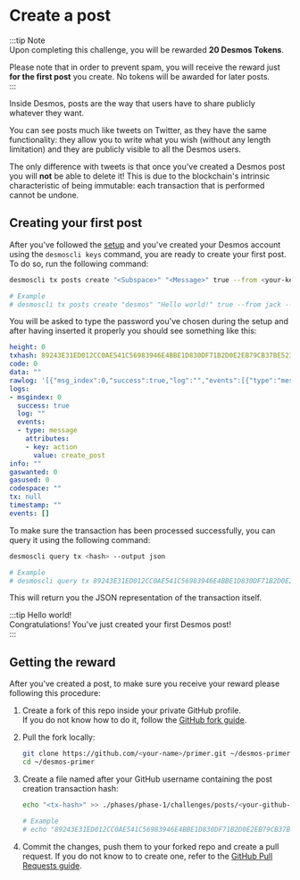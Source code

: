 # Create a post
:::tip Note  
Upon completing this challenge, you will be rewarded **20 Desmos Tokens**. 
  
Please note that in order to prevent spam, you will receive the reward just **for the first post** you create. No tokens will be awarded for later posts.  
:::

Inside Desmos, posts are the way that users have to share publicly whatever they want. 

You can see posts much like tweets on Twitter, as they have the same functionality: they allow you to write what you wish (without any length limitation) and they are publicly visible to all the Desmos users.  

The only difference with tweets is that once you've created a Desmos post you will **not** be able to delete it! This is due to the blockchain's intrinsic characteristic of being immutable: each transaction that is performed cannot be undone.      

## Creating your first post
After you've followed the [setup](../setup/README.md) and you've created your Desmos account using the `desmoscli keys` command, you are ready to create your first post. To do so, run the following command: 

```bash
desmoscli tx posts create "<Subspace>" "<Message>" true --from <your-key-name> --yes 

# Example
# desmoscli tx posts create "desmos" "Hello world!" true --from jack --yes
```

You will be asked to type the password you've chosen during the setup and after having inserted it properly you should see something like this: 

```yml
height: 0
txhash: 89243E31ED012CC0AE541C56983946E4BBE1D830DF71B2D0E2EB79CB37BE5231
code: 0
data: ""
rawlog: '[{"msg_index":0,"success":true,"log":"","events":[{"type":"message","attributes":[{"key":"action","value":"create_post"}]}]}]'
logs:
- msgindex: 0
  success: true
  log: ""
  events:
  - type: message
    attributes:
    - key: action
      value: create_post
info: ""
gaswanted: 0
gasused: 0
codespace: ""
tx: null
timestamp: ""
events: []
```

To make sure the transaction has been processed successfully, you can query it using the following command: 

```bash
desmoscli query tx <hash> --output json

# Example
# desmoscli query tx 89243E31ED012CC0AE541C56983946E4BBE1D830DF71B2D0E2EB79CB37BE5231 --output json
``` 

This will return you the JSON representation of the transaction itself.

:::tip Hello world!  
Congratulations! You've just created your first Desmos post!   
::: 

## Getting the reward 
After you've created a post, to make sure you receive your reward please following this procedure: 

1. Create a fork of this repo inside your private GitHub profile.  
   If you do not know how to do it, follow the [GitHub fork guide](https://help.github.com/en/github/getting-started-with-github/fork-a-repo).

2. Pull the fork locally:  
   ```bash
   git clone https://github.com/<your-name>/primer.git ~/desmos-primer
   cd ~/desmos-primer
   ```

3. Create a file named after your GitHub username containing the post creation transaction hash:  
   ```bash
   echo "<tx-hash>" >> ./phases/phase-1/challenges/posts/<your-github-name>
   
   # Example
   # echo "89243E31ED012CC0AE541C56983946E4BBE1D830DF71B2D0E2EB79CB37BE5231" >> ./phases/phase-1/challenges/posts/RiccardoM
   ```

4. Commit the changes, push them to your forked repo and create a pull request. If you do not know to to create one, refer to the [GitHub Pull Requests guide](https://help.github.com/en/github/collaborating-with-issues-and-pull-requests/creating-a-pull-request).